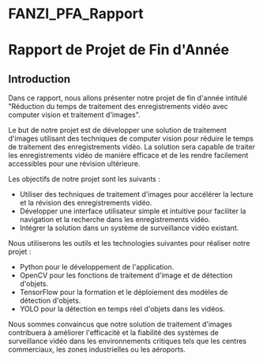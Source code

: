 # FANZI_PFA_Rapport
# Rapport de Projet de Fin d'Année

## Introduction

Dans ce rapport, nous allons présenter notre projet de fin d'année intitulé "Réduction du temps de traitement des enregistrements vidéo avec computer vision et traitement d'images".

Le but de notre projet est de développer une solution de traitement d'images utilisant des techniques de computer vision pour réduire le temps de traitement des enregistrements vidéo. La solution sera capable de traiter les enregistrements vidéo de manière efficace et de les rendre facilement accessibles pour une révision ultérieure.

Les objectifs de notre projet sont les suivants :
- Utiliser des techniques de traitement d'images pour accélérer la lecture et la révision des enregistrements vidéo.
- Développer une interface utilisateur simple et intuitive pour faciliter la navigation et la recherche dans les enregistrements vidéo.
- Intégrer la solution dans un système de surveillance vidéo existant.

Nous utiliserons les outils et les technologies suivantes pour réaliser notre projet :
- Python pour le développement de l'application.
- OpenCV pour les fonctions de traitement d'image et de détection d'objets.
- TensorFlow pour la formation et le déploiement des modèles de détection d'objets.
- YOLO pour la détection en temps réel d'objets dans les vidéos.

Nous sommes convaincus que notre solution de traitement d'images contribuera à améliorer l'efficacité et la fiabilité des systèmes de surveillance vidéo dans les environnements critiques tels que les centres commerciaux, les zones industrielles ou les aéroports.
